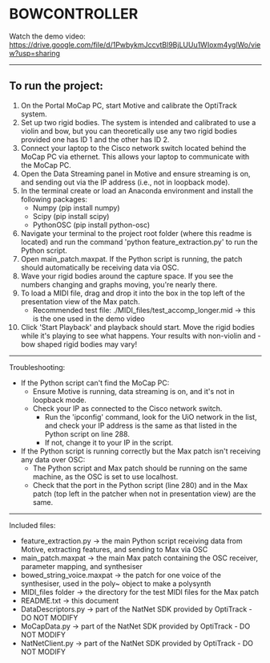 # BOWCONTROLLER

Watch the demo video: https://drive.google.com/file/d/1PwbykmJccvtBl9BjLUUu1WIoxm4yglWo/view?usp=sharing

---

## To run the project:

1. On the Portal MoCap PC, start Motive and calibrate the OptiTrack system.
2. Set up two rigid bodies. The system is intended and calibrated to use a violin and bow, but you can theoretically use any two rigid bodies provided one has ID 1 and the other has ID 2.
3. Connect your laptop to the Cisco network switch located behind the MoCap PC via ethernet. This allows your laptop to communicate with the MoCap PC.
4. Open the Data Streaming panel in Motive and ensure streaming is on, and sending out via the IP address (i.e., not in loopback mode).
5. In the terminal create or load an Anaconda environment and install the following packages:
	- Numpy (pip install numpy)
	- Scipy (pip install scipy)
	- PythonOSC (pip install python-osc)
6. Navigate your terminal to the project root folder (where this readme is located) and run the command 'python feature_extraction.py' to run the Python script.
7. Open main_patch.maxpat. If the Python script is running, the patch should automatically be receiving data via OSC.
8. Wave your rigid bodies around the capture space. If you see the numbers changing and graphs moving, you're nearly there.
9. To load a MIDI file, drag and drop it into the box in the top left of the presentation view of the Max patch.
	- Recommended test file: ./MIDI_files/test_accomp_longer.mid -> this is the one used in the demo video
10. Click 'Start Playback' and playback should start. Move the rigid bodies while it's playing to see what happens. Your results with non-violin and -bow shaped rigid bodies may vary!

---

Troubleshooting:

- If the Python script can't find the MoCap PC:
	- Ensure Motive is running, data streaming is on, and it's not in loopback mode.
	- Check your IP as connected to the Cisco network switch.
		- Run the 'ipconfig' command, look for the UiO network in the list, and check your IP address is the same as that listed in the Python script on line 288.
		- If not, change it to your IP in the script.
- If the Python script is running correctly but the Max patch isn't receiving any data over OSC:
	- The Python script and Max patch should be running on the same machine, as the OSC is set to use localhost.
	- Check that the port in the Python script (line 280) and in the Max patch (top left in the patcher when not in presentation view) are the same.

---

Included files:

- feature_extraction.py		-> the main Python script receiving data from Motive, extracting features, and sending to Max via OSC
- main_patch.maxpat		-> the main Max patch containing the OSC receiver, parameter mapping, and synthesiser
- bowed_string_voice.maxpat	-> the patch for one voice of the synthesiser, used in the poly~ object to make a polysynth
- MIDI_files folder		-> the directory for the test MIDI files for the Max patch
- README.txt			-> this document
- DataDescriptors.py		-> part of the NatNet SDK provided by OptiTrack - DO NOT MODIFY
- MoCapData.py			-> part of the NatNet SDK provided by OptiTrack - DO NOT MODIFY
- NatNetClient.py		-> part of the NatNet SDK provided by OptiTrack - DO NOT MODIFY
